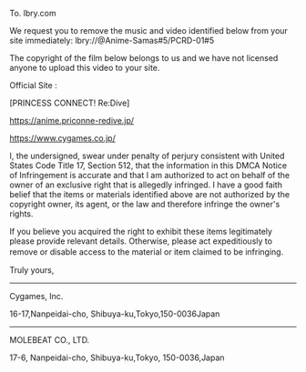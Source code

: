 To. lbry.com

We request you to remove the music and video identified below from your site immediately: lbry://@Anime-Samas#5/PCRD-01#5

The copyright of the film below belongs to us and we have not licensed anyone to upload this video to your site.

Official Site :

[PRINCESS CONNECT! Re:Dive]

https://anime.priconne-redive.jp/

https://www.cygames.co.jp/

I, the undersigned, swear under penalty of perjury consistent with United States Code Title 17, Section 512, that the information in this DMCA Notice of Infringement is accurate and that I am authorized to act on behalf of the owner of an exclusive right that is allegedly infringed. I have a good faith belief that the items or materials identified above are not authorized by the copyright owner, its agent, or the law and therefore infringe the owner's rights.

If you believe you acquired the right to exhibit these items legitimately please provide relevant details. Otherwise, please act expeditiously to remove or disable access to the material or item claimed to be infringing.　

Truly yours,

-------------------------------------------------------------

Cygames, Inc.

16-17,Nanpeidai-cho, Shibuya-ku,Tokyo,150-0036Japan

-------------------------------------------------------------

MOLEBEAT CO., LTD.

17-6, Nanpeidai-cho, Shibuya-ku,Tokyo, 150-0036,Japan
